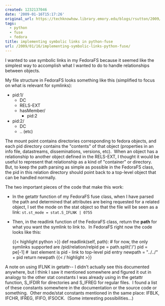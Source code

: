 ```yaml
---
created: 1232137046
date: '2009-01-16T15:17:26'
original_url: https://techknowhow.library.emory.edu/blogs/rsutton/2009/01/16/implementing-symbolic-links-python-fuse
tags:
  - python
  - fuse
  - fedora
title: implementing symbolic links in python-fuse
url: /2009/01/16/implementing-symbolic-links-python-fuse/
---
```



I wanted to use symbolic links in my FedoraFS because it seemed like the simplest way to accomplish what I wanted to do to handle relationships between objects.

My file structure in FedoraFS looks something like this (simplified to focus on what is relevant for symlinks):

* pid:1/
    * DC
    * RELS-EXT
    * hasMember/
        * pid:2
* pid:2/
    * DC
    * .. (etc)

The mount point contains directories corresponding to fedora objects, and each pid directory contains the "contents" of that object (properties in an info file, datastreams, disseminations, versions, etc).  When an object has a relationship to another object defined in the RELS-EXT, I thought it would be useful to represent that relationship as a kind of "container" or directory.  But, to keep the path parsing as simple as possible in the FedoraFS class, the pid in this relation directory should point back to a top-level object that can be handled normally.

The two important pieces of the code that make this work:

* In the getattr function of my FedoraFS fuse class, when I have parsed the path and determined that attributes are being requested for a related object, I set the mode on the stat object so that the file will be seen as a link: ``st.st_mode = stat.S_IFLNK | 0755``
* Then, in the readlink function of the FedoraFS class, return the **path** for what you want the symlink to link to.  In FedoraFS right now the code looks like this:

   {{< highlight python  >}}
   def readlink(self, path):
       # for now, the only symlinks supported are /pid/relation/relpid
       pe = path.split('/')
       pid = pe[-1]
       #  last element is pid - link to top-level pid entry
       newpath = "../../" + pid
       return newpath
   {{< / highlight >}}

A note on using IFLNK in getattr-- I didn't actually see this documented anywhere, but I think I saw it mentioned somewhere and figured it out in analogy to the other stat constants I was already using in the getattr function, S_IFDIR for directories and S_IFREG for regular files.  I found a list of these constants somewhere in the documentation or the source code or something.  Other mode/stat constants mentioned in the same place: IFBLK, IFCHR, IFREG, IFIFO, IFSOCK.  (Some interesting possibilities...)